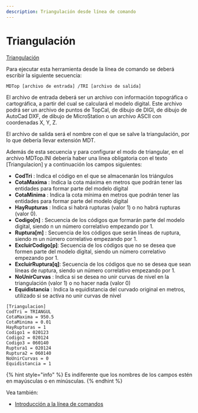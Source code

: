 ```yaml
---
description: Triangulación desde línea de comando
---
```


# Triangulación

[Triangulación](../como.../untitled-326.md)

 Para ejecutar esta herramienta desde la línea de comando se deberá escribir la siguiente secuencia:

```text
MDTop [archivo de entrada] /TRI [archivo de salida]
```

El archivo de entrada deberá ser un archivo con información topográfica o cartográfica, a partir del cual se calculará el modelo digital. Este archivo podrá ser un archivo de puntos de TopCal, de dibujo de DIGI, de dibujo de AutoCad DXF, de dibujo de MicroStation o un archivo ASCII con coordenadas X, Y, Z.

El archivo de salida será el nombre con el que se salve la triangulación, por lo que debería llevar extensión MDT.

Además de esta secuencia y para configurar el modo de triangular, en el archivo MDTop.INI debería haber una línea obligatoria con el texto \[Triangulacion\] y a continuación los campos siguientes:

* **CodTri** : Indica el código en el que se almacenarán los triángulos
* **CotaMaxima** : Indica la cota máxima en metros que podrán tener las entidades para formar parte del modelo digital
* **CotaMinima** : Indica la cota mínima en metros que podrán tener las entidades para formar parte del modelo digital
* **HayRupturas** : Indica si habrá rupturas \(valor 1\) o no habrá rupturas \(valor 0\).
* **Codigo\[n\]** : Secuencia de los códigos que formarán parte del modelo digital, siendo n un número correlativo empezando por 1.
* **Ruptura\[m\]** : Secuencia de los códigos que serán líneas de ruptura, siendo m un número correlativo empezando por 1.
* **ExcluirCodigo\[p\]**: Secuencia de los códigos que no se desea que formen parte del modelo digital, siendo un número correlativo empezando por 1.
* **ExcluirRuptura\[q\]**: Secuencia de los códigos que no se desea que sean líneas de ruptura, siendo un número correlativo empezando por 1.
* **NoUnirCurvas** : Indica si se desea no unir curvas de nivel en la triangulación \(valor 1\) o no hacer nada \(valor 0\)
* **Equidistancia** : Indica la equidistancia del curvado original en metros, utilizado si se activa no unir curvas de nivel

```text
[Triangulacion]
CodTri = TRIANGUL
CotaMaxima = 950.5
CotaMinima = 0.01
HayRupturas = 1
Codigo1 = 020123
Codigo2 = 020124
Codigo3 = 060140
Ruptura1 = 020124
Ruptura2 = 060140
NoUnirCurvas = 0
Equidistancia = 1
```

{% hint style="info" %}
Es indiferente que los nombres de los campos estén en mayúsculas o en minúsculas.
{% endhint %}

Vea también:

* [Introducción a la línea de comandos](./)

